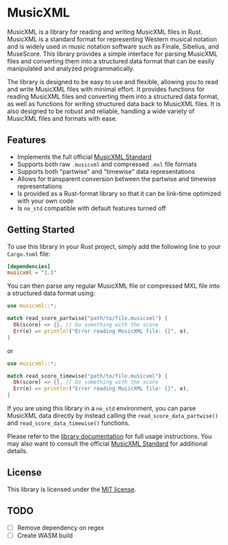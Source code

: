 # MusicXML

MusicXML is a library for reading and writing MusicXML files in Rust. MusicXML is a standard format for
representing Western musical notation and is widely used in music notation software such as Finale, Sibelius,
and MuseScore. This library provides a simple interface for parsing MusicXML files and converting them into
a structured data format that can be easily manipulated and analyzed programmatically.

The library is designed to be easy to use and flexible, allowing you to read and write MusicXML files with
minimal effort. It provides functions for reading MusicXML files and converting them into a structured
data format, as well as functions for writing structured data back to MusicXML files. It is also designed to
be robust and reliable, handling a wide variety of MusicXML files and formats with ease.

## Features

- Implements the full official [MusicXML Standard](https://www.w3.org/2021/06/musicxml40/)
- Supports both raw `.musicxml` and compressed `.mxl` file formats
- Supports both "partwise" and "timewise" data representations
- Allows for transparent conversion between the partwise and timewise representations
- Is provided as a Rust-format library so that it can be link-time optimized with your own code
- Is `no_std` compatible with default features turned off

## Getting Started

To use this library in your Rust project, simply add the following line to your `Cargo.toml` file:

```toml
[dependencies]
musicxml = "1.1"
```

You can then parse any regular MusicXML file or compressed MXL file into a structured data format using:

```rust
use musicxml::*;

match read_score_partwise("path/to/file.musicxml") {
  Ok(score) => {}, // Do something with the score
  Err(e) => println!("Error reading MusicXML file: {}", e),
}
```

or

```rust
use musicxml::*;

match read_score_timewise("path/to/file.musicxml") {
  Ok(score) => {}, // Do something with the score
  Err(e) => println!("Error reading MusicXML file: {}", e),
}
```

If you are using this library in a `no_std` environment, you can parse MusicXML data directly by instead
calling the `read_score_data_partwise()` and `read_score_data_timewise()` functions.

Please refer to the [library documentation](https://docs.rs/musicxml/latest/) for full usage instructions.
You may also want to consult the official [MusicXML Standard](https://www.w3.org/2021/06/musicxml40/) for additional
details.

## License

This library is licensed under the [MIT license](http://opensource.org/licenses/MIT).


## TODO

- [ ] Remove dependency on regex
- [ ] Create WASM build
